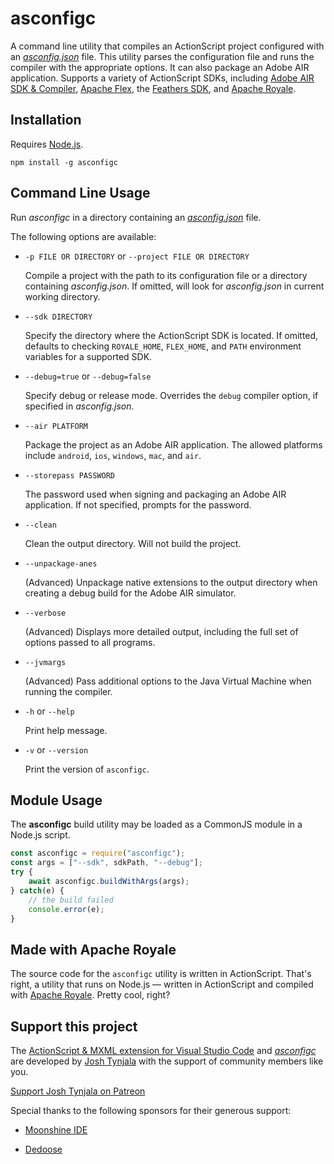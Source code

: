 # asconfigc

A command line utility that compiles an ActionScript project configured with an [*asconfig.json*](https://github.com/BowlerHatLLC/vscode-as3mxml/wiki/asconfig.json) file. This utility parses the configuration file and runs the compiler with the appropriate options. It can also package an Adobe AIR application. Supports a variety of ActionScript SDKs, including [Adobe AIR SDK & Compiler](https://www.adobe.com/devnet/air/air-sdk-download.html), [Apache Flex](https://flex.apache.org), the [Feathers SDK](https://feathersui.com/sdk/), and [Apache Royale](https://royale.apache.org/).

## Installation

Requires [Node.js](https://nodejs.org/).

```
npm install -g asconfigc
```

## Command Line Usage

Run *asconfigc* in a directory containing an [*asconfig.json*](https://github.com/BowlerHatLLC/vscode-as3mxml/wiki/asconfig.json) file.

The following options are available:

* `-p FILE OR DIRECTORY` or `--project FILE OR DIRECTORY`

	Compile a project with the path to its configuration file or a directory containing *asconfig.json*. If omitted, will look for *asconfig.json* in current working directory.

* `--sdk DIRECTORY`

	Specify the directory where the ActionScript SDK is located. If omitted, defaults to checking `ROYALE_HOME`, `FLEX_HOME`, and `PATH` environment variables for a supported SDK.

* `--debug=true` or `--debug=false`

	Specify debug or release mode. Overrides the `debug` compiler option, if specified in *asconfig.json*.

* `--air PLATFORM`

	Package the project as an Adobe AIR application. The allowed platforms include `android`, `ios`, `windows`, `mac`, and `air`.

* `--storepass PASSWORD`

	The password used when signing and packaging an Adobe AIR application. If not specified, prompts for the password.

* `--clean`

	Clean the output directory. Will not build the project.

* `--unpackage-anes`

	(Advanced) Unpackage native extensions to the output directory when creating a debug build for the Adobe AIR simulator.

* `--verbose`

	(Advanced) Displays more detailed output, including the full set of options passed to all programs.

* `--jvmargs`

	(Advanced) Pass additional options to the Java Virtual Machine when running the compiler.

* `-h` or `--help`

	Print help message.

* `-v` or `--version`

	Print the version of `asconfigc`.

## Module Usage

The **asconfigc** build utility may be loaded as a CommonJS module in a Node.js script.

```js
const asconfigc = require("asconfigc");
const args = ["--sdk", sdkPath, "--debug"];
try {
	await asconfigc.buildWithArgs(args);
} catch(e) {
	// the build failed
	console.error(e);
}
```

## Made with Apache Royale

The source code for the `asconfigc` utility is written in ActionScript. That's right, a utility that runs on Node.js — written in ActionScript and compiled with [Apache Royale](https://royale.apache.org/). Pretty cool, right?

## Support this project

The [ActionScript & MXML extension for Visual Studio Code](https://as3mxml.com/) and [*asconfigc*](https://www.npmjs.com/package/asconfigc) are developed by [Josh Tynjala](https://patreon.com/josht) with the support of community members like you.

[Support Josh Tynjala on Patreon](https://patreon.com/josht)

Special thanks to the following sponsors for their generous support:

* [Moonshine IDE](https://moonshine-ide.com/)

* [Dedoose](https://www.dedoose.com/)
